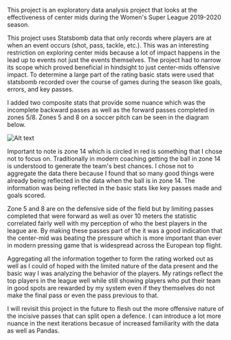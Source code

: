 This project is an exploratory data analysis project that looks at the effectiveness of center mids during the Women's Super League 2019-2020 season.

This project uses Statsbomb data that only records where players are at when an event occurs (shot, pass, tackle, etc.). This was an interesting restriction on exploring center mids because a lot of impact happens in the lead up to events not just the events themselves. The project had to narrow its scope which proved beneficial in hindsight to just center-mids offensive impact. To determine a large part of the rating basic stats were used that statsbomb recorded over the course of games during the season like goals, errors, and key passes.

I added two composite stats that provide some nuance which was the incomplete backward passes as well as the forward passes completed in zones 5/8. Zones 5 and 8 on a soccer pitch can be seen in the diagram below.

<img src="http://4.bp.blogspot.com/-Xe5BSJEwN30/Ug7Ojj-t-zI/AAAAAAAAA3I/oK-rO8JUgV4/s1600/zone+14+in+18+zones.png" alt="Alt text" title="Optional title">

Important to note is zone 14 which is circled in red is something that I chose not to focus on. Traditionally in modern coaching getting the ball in zone 14 is understood to generate the team's best chances. I chose not to aggregate the data there because I found that so many good things were already being reflected in the data when the ball is in zone 14. The information was being reflected in the basic stats like key passes made and goals scored.

Zone 5 and 8 are on the defensive side of the field but by limiting passes completed that were forward as well as over 10 meters the statistic correlated fairly well with my perception of who the best players in the league are. By making these passes part of the it was a good indication that the center-mid was beating the pressure which is more important than ever in modern pressing game that is widespread across the European top flight. 

Aggregating all the information together to form the rating worked out as well as I could of hoped with the limited nature of the data present and the basic way I was analyzing the behavior of the players. My ratings reflect the top players in the league well while still showing players who put their team in good spots are rewarded by my system even if they themselves do not make the final pass or even the pass previous to that.

I will revisit this project in the future to flesh out the more offensive nature of the incisive passes that can split open a defence. I can introduce a lot more nuance in the next iterations becasue of increased familiarity with the data as well as Pandas.
